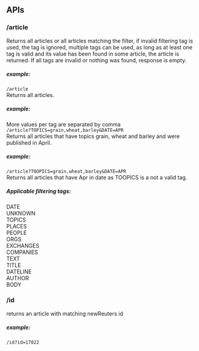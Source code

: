 <h2> APIs </h2>

  <h3>/article</h3>
  Returns all articles or all articles matching the filter, if invalid filtering tag is used, the tag is ignored, multiple tags can be used, as long as at least one tag is valid and its value has been found in some article, the article is returned. If all tags are invalid or nothing was found, response is empty.<br>
    <h5>example:</h5>
  <code>/article</code><br>
  Returns all articles.
  <h5>example:</h5>
  More values per tag are separated by comma<br>
  <code>/article?TOPICS=grain,wheat,barley&DATE=APR</code><br>
  Returns all articles that have topics grain, wheat and barley and were published in April.<br>
  <h5>example:</h5>
  <code>/article?TOOPICS=grain,wheat,barley&DATE=APR</code><br>
  Returns all articles that have Apr in date as TOOPICS is a not a valid tag.
  <h5>Applicable filtering tags:</h5>
    DATE<br>
    UNKNOWN<br>
    TOPICS<br>
    PLACES<br>
    PEOPLE<br>
    ORGS<br>
    EXCHANGES<br>
    COMPANIES<br>
    TEXT<br>
    TITLE<br>
    DATELINE<br>
    AUTHOR<br>
    BODY<br>
  <h3>/id</h3>
  returns an article with matching newReuters id
  <h5>example:</h5>
  <code>/id?id=17022</code>
  
